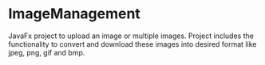 # ImageManagement
JavaFx project to upload an image or multiple images. Project includes the functionality to convert and download these images  into desired format like jpeg, png, gif and bmp. 
